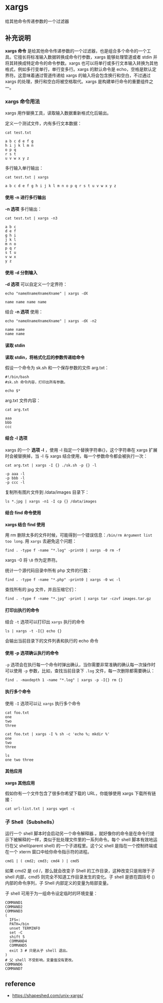 xargs
===

给其他命令传递参数的一个过滤器

## 补充说明

**xargs 命令** 是给其他命令传递参数的一个过滤器，也是组合多个命令的一个工具。它擅长将标准输入数据转换成命令行参数，xargs 能够处理管道或者 stdin 并将其转换成特定命令的命令参数。xargs 也可以将单行或多行文本输入转换为其他格式，例如多行变单行，单行变多行。xargs 的默认命令是 echo，空格是默认定界符。这意味着通过管道传递给 xargs 的输入将会包含换行和空白，不过通过 xargs 的处理，换行和空白将被空格取代。xargs 是构建单行命令的重要组件之一。

### xargs 命令用法

xargs 用作替换工具，读取输入数据重新格式化后输出。

定义一个测试文件，内有多行文本数据：

```shell
cat test.txt

a b c d e f g
h i j k l m n
o p q
r s t
u v w x y z
```

多行输入单行输出：

```shell
cat test.txt | xargs

a b c d e f g h i j k l m n o p q r s t u v w x y z
```

#### 使用 -n 进行多行输出
**-n 选项** 多行输出：

```shell
cat test.txt | xargs -n3

a b c
d e f
g h i
j k l
m n o
p q r
s t u
v w x
y z
```

#### 使用 -d 分割输入
**-d 选项** 可以自定义一个定界符：

```shell
echo "nameXnameXnameXname" | xargs -dX

name name name name
```

结合 **-n 选项** 使用：

```shell
echo "nameXnameXnameXname" | xargs -dX -n2

name name
name name
```

#### 读取 stdin
**读取 stdin，将格式化后的参数传递给命令**

假设一个命令为 sk.sh 和一个保存参数的文件 arg.txt：

```shell
#!/bin/bash
#sk.sh 命令内容，打印出所有参数。

echo $*
```

arg.txt 文件内容：

```shell
cat arg.txt

aaa
bbb
ccc
```

#### 结合 -I 选项
xargs 的一个 **选项 -I** ，使用 -I 指定一个替换字符串{}，这个字符串在 xargs 扩展时会被替换掉，当 -I 与 xargs 结合使用，每一个参数命令都会被执行一次：

```shell
cat arg.txt | xargs -I {} ./sk.sh -p {} -l

-p aaa -l
-p bbb -l
-p ccc -l
```

复制所有图片文件到 /data/images 目录下：

```shell
ls *.jpg | xargs -n1 -I cp {} /data/images
```

#### 结合 find 命令使用
**xargs 结合 find 使用**

用 rm 删除太多的文件时候，可能得到一个错误信息：`/bin/rm Argument list too long`. 用 `xargs` 去避免这个问题：

```shell
find . -type f -name "*.log" -print0 | xargs -0 rm -f
```

xargs -0 将 `\0` 作为定界符。

统计一个源代码目录中所有 php 文件的行数：

```shell
find . -type f -name "*.php" -print0 | xargs -0 wc -l
```

查找所有的 jpg 文件，并且压缩它们：

```shell
find . -type f -name "*.jpg" -print | xargs tar -czvf images.tar.gz
```

#### 打印出执行的命令
结合 `-t` 选项可以打印出 `xargs` 执行的命令

    ls | xargs -t -I{} echo {}

会输出当前目录下的文件列表和执行的 echo 命令

#### 使用 -p 选项确认执行的命令
`-p` 选项会在执行每一个命令时弹出确认，当你需要非常准确的确认每一次操作时可以使用 `-p` 参数，比如，查找当前目录下 `.log` 文件，每一次删除都需要确认：

    find . -maxdepth 1 -name "*.log" | xargs -p -I{} rm {}

#### 执行多个命令
使用 `-I` 选项可以让 `xargs` 执行多个命令

    cat foo.txt
    one
    two
    three

    cat foo.txt | xargs -I % sh -c 'echo %; mkdir %'
    one
    two
    three

    ls
    one two three


#### 其他应用
**xargs 其他应用**

假如你有一个文件包含了很多你希望下载的 URL，你能够使用 xargs 下载所有链接：

```shell
cat url-list.txt | xargs wget -c
```

### 子 Shell（Subshells）

运行一个 shell 脚本时会启动另一个命令解释器.，就好像你的命令是在命令行提示下被解释的一样，类似于批处理文件里的一系列命令。每个 shell 脚本有效地运行在父 shell(parent shell) 的一个子进程里。这个父 shell 是指在一个控制终端或在一个 xterm 窗口中给你命令指示符的进程。

```shell
cmd1 | ( cmd2; cmd3; cmd4 ) | cmd5
```

如果 cmd2 是 cd /，那么就会改变子 Shell 的工作目录，这种改变只是局限于子 shell 内部，cmd5 则完全不知道工作目录发生的变化。子 shell 是嵌在圆括号 () 内部的命令序列，子 Shell 内部定义的变量为局部变量。

子 shell 可用于为一组命令设定临时的环境变量：

```shell
COMMAND1
COMMAND2
COMMAND3
(
  IFS=:
  PATH=/bin
  unset TERMINFO
  set -C
  shift 5
  COMMAND4
  COMMAND5
  exit 3 # 只是从子 shell 退出。
)
# 父 shell 不受影响，变量值没有更改。
COMMAND6
COMMAND7
```

## reference

- <https://shapeshed.com/unix-xargs/>

<!-- Linux 命令行搜索引擎：https://jaywcjlove.github.io/linux-command/ -->
